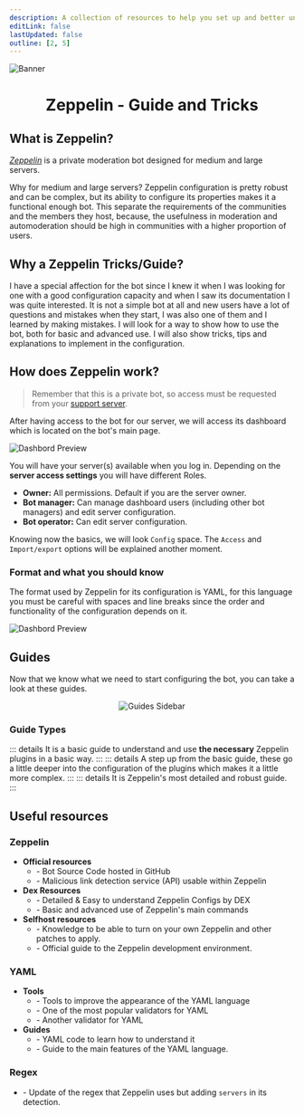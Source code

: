 ```yaml
---
description: A collection of resources to help you set up and better understand Zeppelin
editLink: false
lastUpdated: false
outline: [2, 5]
---
```

![Banner](/assets/ZepTricks.png)

<div align=center>
<h1>Zeppelin - Guide and Tricks</h1>
</div>

## What is Zeppelin?
*[Zeppelin](https://zeppelin.gg/)* is a private moderation bot designed for medium and large servers.

Why for medium and large servers? Zeppelin configuration is pretty robust and can be complex, but its ability to configure its properties makes it a functional enough bot.
This separate the requirements of the communities and the members they host, because, the usefulness in moderation and automoderation should be high in communities with a higher proportion of users.

## Why a Zeppelin Tricks/Guide?
I have a special affection for the bot since I knew it when I was looking for one with a good configuration capacity and when I saw its documentation I was quite interested. It is not a simple bot at all and new users have a lot of questions and mistakes when they start, I was also one of them and I learned by making mistakes. I will look for a way to show how to use the bot, both for basic and advanced use. I will also show tricks, tips and explanations to implement in the configuration.


## How does Zeppelin work?
> Remember that this is a private bot, so access must be requested from your [support server](https://discord.com/invite/w8njuNu "Zeppelin Discord Server").

After having access to the bot for our server, we will access its dashboard which is located on the bot's main page.

![Dashbord Preview](/assets/DashboardPreview.png)

You will have your server(s) available when you log in. Depending on the **server access settings** you will have different Roles.
+ **Owner:** All permissions. Default if you are the server owner.
+ **Bot manager:** Can manage dashboard users (including other bot managers) and edit server configuration.
+ **Bot operator:** Can edit server configuration.

Knowing now the basics, we will look `Config` space. The `Access` and `Import/export` options will be explained another moment.

### Format and what you should know
The format used by Zeppelin for its configuration is YAML, for this language you must be careful with spaces and line breaks since the order and functionality of the configuration depends on it.

![Dashbord Preview](/assets/DashboardPreview2.png)

## Guides
Now that we know what we need to start configuring the bot, you can take a look at these guides.

<div align=center>
<img src="/assets/GuidesSidebar.png" alt="Guides Sidebar"> 
</div>

### Guide Types

::: details <Badge type="tip" text="Basic Guide" />
It is a basic guide to understand and use **the necessary** Zeppelin plugins in a basic way.
:::
::: details <Badge type="warning" text="Medium Guide" />
A step up from the basic guide, these go a little deeper into the configuration of the plugins which makes it a little more complex.
:::
::: details <Badge type="danger" text="Advanced Guide" />
It is Zeppelin's most detailed and robust guide.
:::

## Useful resources

### Zeppelin
- **Official resources**
    - [<Badge type="tip" text="Source Code" />](https://github.com/ZeppelinBot/Zeppelin/) - Bot Source Code hosted in GitHub
    - [<Badge type="tip" text="Phisherman" />](https://phisherman.gg/) - Malicious link detection service (API) usable within Zeppelin
- **Dex Resources**
    - [<Badge type="tip" text="Zep by Dex" />](https://github.com/shoaibsajid1/Zeppelin#zep-by-dex) - Detailed & Easy to understand Zeppelin Configs by DEX 
    - [<Badge type="tip" text="Zeppelin Handbook" />](https://docs.google.com/presentation/d/e/2PACX-1vQTFZW4NiJicngfAv36tLlWG5XjktVyZhljekOkzUyzsktwcNCH_Zm82Dm3r1c7S7vKOArJ6XIO5azC/pub?start=true#slide=id.gc6f9e470d_0_0) - Basic and advanced use of Zeppelin's main commands
- **Selfhost resources**
    - [<Badge type="tip" text="Selfhost Unnoficial Docs" />](https://selfhosting-docs.pages.dev/) - Knowledge to be able to turn on your own Zeppelin and other patches to apply.
    - [<Badge type="tip" text="Zeppelin Development" />](https://github.com/ZeppelinBot/Zeppelin/blob/master/DEVELOPMENT.md) - Official guide to the Zeppelin development environment.

### YAML
- **Tools**
    - [<Badge type="danger" text="YAML Online Tools" />](https://onlineyamltools.com/) - Tools to improve the appearance of the YAML language
    - [<Badge type="danger" text="YAML Validator" />](https://www.yamllint.com/) - One of the most popular validators for YAML
    - [<Badge type="danger" text="JSON | YAML Validator" />](https://jsonformatter.org/yaml-validator) - Another validator for YAML
- **Guides**
    - [<Badge type="danger" text="LearnXinYMinutes | YAML" />](https://learnxinyminutes.com/docs/yaml/) - YAML code to learn how to understand it
    - [<Badge type="danger" text="Learn YAML" />](https://www.tutorialspoint.com/yaml/index.htm) - Guide to the main features of the YAML language.

### Regex
- [<Badge type="info" text="Invites" />](https://regex101.com/r/PqFR1G/1) - Update of the regex that Zeppelin uses but adding `servers` in its detection.
